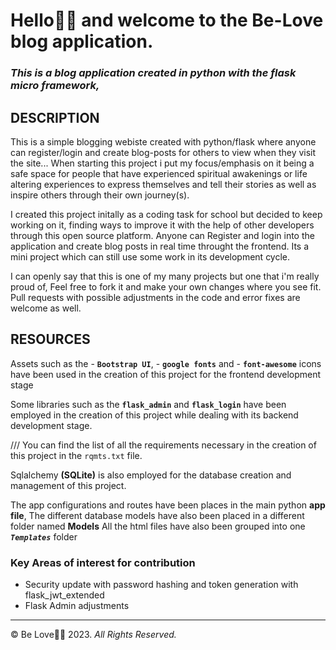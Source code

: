 # Hello👋🏿 and welcome to the Be-Love blog application.

### *This is a blog application created in python with the flask micro framework,* 
## DESCRIPTION
This is a simple blogging webiste created with python/flask where anyone can register/login and create blog-posts for others to view when they visit the site...
When starting this project i put my focus/emphasis on it being a safe space for people that have experienced spiritual awakenings or life altering experiences to express themselves and tell their stories as well as inspire others through their own journey(s).

I created this project initally as a coding task for school but decided to keep working on it,
finding ways to improve it with the help of other developers through this open source platform.
Anyone can Register and login into the application and create blog posts in real time throught the frontend.
Its a mini project which can still use some work in its development cycle.

I can openly say that this is one of my many projects but one that i'm really proud of,
Feel free to fork it and make your own changes where you see fit. 
Pull requests with possible adjustments in the code and error fixes are welcome as well.

## RESOURCES
Assets such as the - __`Bootstrap UI`__, - __`google fonts`__ and - __`font-awesome`__ icons have been used in
the creation of this project for the frontend development stage

Some libraries such as the __`flask_admin`__ and __`flask_login`__ have been employed in the creation of this project while dealing
with its backend development stage. 

/// You can find the list of all the requirements necessary in the creation of this project in the `rqmts.txt` file.

Sqlalchemy **__(SQLite)__** is also employed for the database creation and management of this project.

The app configurations and routes have been places in the main python __**app file**__,
The different database models have also been placed in a different folder named __**Models**__
All the html files have also been grouped into one ***__`Templates`__*** folder

### Key Areas of interest for contribution
- Security update with password hashing and token generation with flask_jwt_extended
- Flask Admin adjustments
_________________________________________
&copy; Be Love🍃🍂 2023.   *All Rights Reserved.*
